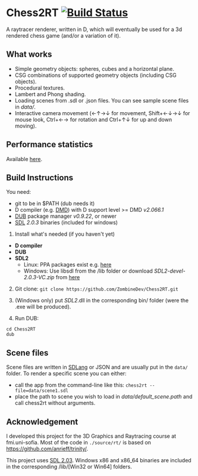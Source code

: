 Chess2RT [![Build Status](https://travis-ci.org/ZombineDev/Chess2RT.svg?branch=master)](https://travis-ci.org/ZombineDev/Chess2RT)
========
A raytracer renderer, written in D, which will eventually be used for a
3d rendered chess game (and/or a variation of it).

What works
----------
+ Simple geometry objects: spheres, cubes and a horizontal plane.
+ CSG combinations of supported geometry  objects (including CSG objects).
+ Procedural textures.
+ Lambert and Phong shading.
+ Loading scenes from .sdl or .json files. You can see sample scene files in _data/_.
+ Interactive camera movement (←↑→↓ for movement, Shift+←↓→↓ for mouse look,
Ctrl+←→ for rotation and Ctrl+↑↓ for up and down moving).

Performance statistics
----------------------
Available [here](https://github.com/ZombineDev/Chess2RT/blob/master/perf-results.md).

Build Instructions
------------------
You need:
+ git to be in $PATH (dub needs it)
+ D compiler (e.g. [DMD][1]) with D support level >= DMD *v2.066.1*
+ [DUB][2] package manager *v0.9.22*, or newer
+ [SDL][3] _2.0.3_ binaries (included for windows)

1. Install what's needed (if you haven't yet)
  + **D compiler**
  + **DUB**
  + **SDL2**
    * Linux: PPA packages exist e.g. [here][4]
    * Windows: Use libsdl from the /lib folder or download _SDL2-devel-2.0.3-VC.zip_ from [here][3]

2. Git clone:
```git clone https://github.com/ZombineDev/Chess2RT.git```

3. (Windows only) put *SDL2*.dll in the corresponding bin/ folder (were the .exe will be produced).

4. Run DUB:

```
cd Chess2RT
dub
```

Scene files
-----------
Scene files are written in [SDLang][5] or JSON and are usually put in the `data/` folder.
To render a specific scene you can either:
+ call the app from the command-line like this:
```chess2rt --file=data/scene1.sdl```
+ place the path to scene you wish to load in *data/default_scene.path* and call chess2rt without arguments.

Acknowledgement
---------------
I developed this project for the 3D Graphics and Raytracing course at fmi.uni-sofia.
Most of the code in `./source/rt/` is based on https://github.com/anrieff/trinity/.

This project uses [SDL 2.03](https://www.libsdl.org). Windows x86 and x86_64 binaries
are included in the corresponding /lib/[Win32 or Win64] folders.

[1]: http://dlang.org/download.html
[2]: http://code.dlang.org/download
[3]: http://www.libsdl.org/download-2.0.php
[4]: https://launchpad.net/~zoogie/+archive/ubuntu/sdl2-snapshots
[5]: http://sdl.ikayzo.org/
